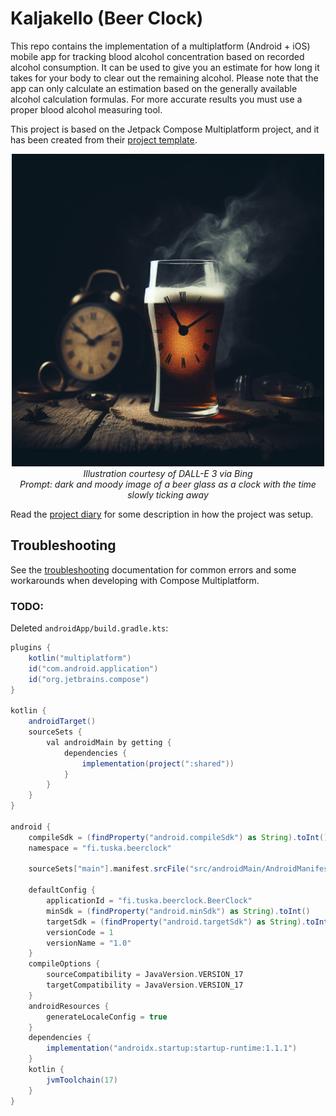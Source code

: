 # Kaljakello (Beer Clock)

This repo contains the implementation of a multiplatform (Android + iOS)
mobile app for tracking blood alcohol concentration based on recorded
alcohol consumption. It can be used to give you an estimate for how long
it takes for your body to clear out the remaining alcohol. Please note
that the app can only calculate an estimation based on the generally
available alcohol calculation formulas. For more accurate results you
must use a proper blood alcohol measuring tool.

This project is based on the Jetpack Compose Multiplatform project, and
it has been created from their
[project template](https://github.com/JetBrains/compose-multiplatform-template).

<p align="center" width="100%">
<img src="beertime.jpeg" alt="Beer time" width="500" /><br />
<i>Illustration courtesy of DALL-E 3 via Bing<br />
Prompt: dark and moody image of a beer glass as a clock with the time slowly ticking away</i>
</p>

Read the [project diary](./diary/README.md) for some description in
how the project was setup.

## Troubleshooting

See the [troubleshooting](./diary/Troubleshooting.md) documentation for
common errors and some workarounds when developing with Compose
Multiplatform.


### TODO:

Deleted `androidApp/build.gradle.kts`:

```gradle
plugins {
    kotlin("multiplatform")
    id("com.android.application")
    id("org.jetbrains.compose")
}

kotlin {
    androidTarget()
    sourceSets {
        val androidMain by getting {
            dependencies {
                implementation(project(":shared"))
            }
        }
    }
}

android {
    compileSdk = (findProperty("android.compileSdk") as String).toInt()
    namespace = "fi.tuska.beerclock"

    sourceSets["main"].manifest.srcFile("src/androidMain/AndroidManifest.xml")

    defaultConfig {
        applicationId = "fi.tuska.beerclock.BeerClock"
        minSdk = (findProperty("android.minSdk") as String).toInt()
        targetSdk = (findProperty("android.targetSdk") as String).toInt()
        versionCode = 1
        versionName = "1.0"
    }
    compileOptions {
        sourceCompatibility = JavaVersion.VERSION_17
        targetCompatibility = JavaVersion.VERSION_17
    }
    androidResources {
        generateLocaleConfig = true
    }
    dependencies {
        implementation("androidx.startup:startup-runtime:1.1.1")
    }
    kotlin {
        jvmToolchain(17)
    }
}
```